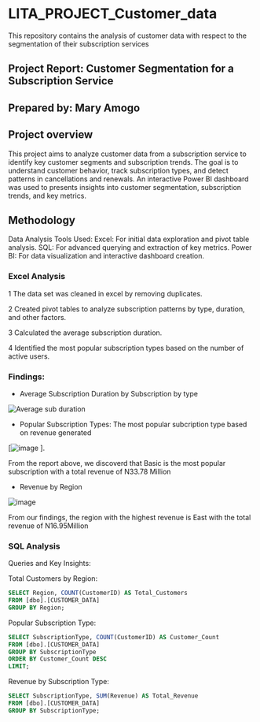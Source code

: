 # LITA_PROJECT_Customer_data
This repository contains the analysis of customer data with respect to the segmentation of their subscription services

## Project Report: Customer Segmentation for a Subscription Service

## Prepared by: Mary Amogo

## Project overview
This project aims to analyze customer data from a subscription service to identify key customer segments and subscription trends.
The goal is to understand customer behavior, track subscription types, and detect patterns in cancellations and renewals.
An interactive Power BI dashboard was used to presents insights into customer segmentation, subscription trends, and key metrics.

## Methodology
 Data Analysis Tools Used:
 Excel: For initial data exploration and pivot table analysis.
 SQL: For advanced querying and extraction of key metrics.
 Power BI: For data visualization and interactive dashboard creation.

### Excel Analysis
 1 The data set was cleaned in excel by removing duplicates.

 2 Created pivot tables to analyze subscription patterns by type, duration, and other factors.
 
 3 Calculated the average subscription duration.
 
 4 Identified the most popular subscription types based on the number of active users.

### Findings:
 - Average Subscription Duration by Subscription by type

![Average sub duration](https://github.com/user-attachments/assets/dee7b089-8245-4072-9f96-f415370fd473)


 - Popular Subscription Types: The most popular subcription type based on revenue generated

[![image](https://github.com/user-attachments/assets/1bb40615-a701-4f82-8e02-2f6c6dc5d0f1)
].

From the report above, we discoverd that  Basic is the most popular subscription with a total revenue of N33.78 Million

 - Revenue by Region

![image](https://github.com/user-attachments/assets/d7390ab4-5b5a-4b4d-9808-84a784e3bca6)

From our findings, the region with the highest revenue is East with the total revenue of N16.95Million


### SQL Analysis
Queries and Key Insights:

Total Customers by Region: 

```SQL
SELECT Region, COUNT(CustomerID) AS Total_Customers
FROM [dbo].[CUSTOMER_DATA]
GROUP BY Region;
```

Popular Subscription Type: 
```SQL
SELECT SubscriptionType, COUNT(CustomerID) AS Customer_Count
FROM [dbo].[CUSTOMER_DATA]
GROUP BY SubscriptionType
ORDER BY Customer_Count DESC
LIMIT;
```

Revenue by Subscription Type: 
```SQL
SELECT SubscriptionType, SUM(Revenue) AS Total_Revenue
FROM [dbo].[CUSTOMER_DATA]
GROUP BY SubscriptionType;
```
